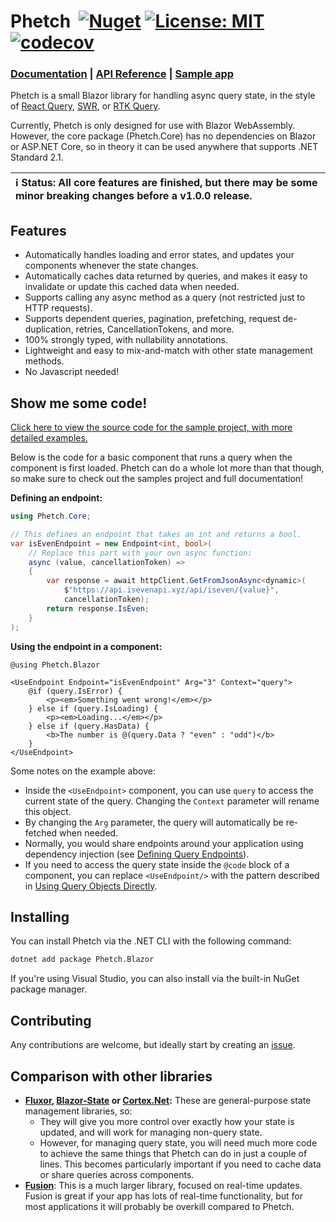 # Phetch&nbsp; [![Nuget](https://img.shields.io/nuget/v/Phetch.Blazor)](https://www.nuget.org/packages/Phetch.Blazor) [![License: MIT](https://img.shields.io/badge/License-MIT-yellow.svg)](https://opensource.org/licenses/MIT) [![codecov](https://codecov.io/github/Jcparkyn/phetch/graph/badge.svg?token=S3VNHVJPD4)](https://codecov.io/github/Jcparkyn/phetch)

### [Documentation](https://jcparkyn.github.io/phetch/docs/getting-started.html) | [API Reference](https://jcparkyn.github.io/phetch/api/Phetch.Blazor.html) | [Sample app](./samples/HackerNewsClient)

Phetch is a small Blazor library for handling async query state, in the style of [React Query](https://github.com/tannerlinsley/react-query), [SWR](https://github.com/vercel/swr), or [RTK Query](https://redux-toolkit.js.org/rtk-query/overview).

Currently, Phetch is only designed for use with Blazor WebAssembly. However, the core package (Phetch.Core) has no dependencies on Blazor or ASP.NET Core, so in theory it can be used anywhere that supports .NET Standard 2.1.

| :information_source: Status: All core features are finished, but there may be some minor breaking changes before a v1.0.0 release. |
|:-|

## Features
- Automatically handles loading and error states, and updates your components whenever the state changes.
- Automatically caches data returned by queries, and makes it easy to invalidate or update this cached data when needed.
- Supports calling any async method as a query (not restricted just to HTTP requests).
- Supports dependent queries, pagination, prefetching, request de-duplication, retries, CancellationTokens, and more.
- 100% strongly typed, with nullability annotations.
- Lightweight and easy to mix-and-match with other state management methods.
- No Javascript needed!

## Show me some code!

[Click here to view the source code for the sample project, with more detailed examples.](https://github.com/Jcparkyn/Phetch/tree/main/samples/PhetchBlazorDemo)

Below is the code for a basic component that runs a query when the component is first loaded.
Phetch can do a whole lot more than that though, so make sure to check out the samples project and full documentation!

**Defining an endpoint:**
```cs
using Phetch.Core;

// This defines an endpoint that takes an int and returns a bool.
var isEvenEndpoint = new Endpoint<int, bool>(
    // Replace this part with your own async function:
    async (value, cancellationToken) =>
    {
        var response = await httpClient.GetFromJsonAsync<dynamic>(
            $"https://api.isevenapi.xyz/api/iseven/{value}",
            cancellationToken);
        return response.IsEven;
    }
);
```

**Using the endpoint in a component:**
```cshtml
@using Phetch.Blazor

<UseEndpoint Endpoint="isEvenEndpoint" Arg="3" Context="query">
    @if (query.IsError) {
        <p><em>Something went wrong!</em></p>
    } else if (query.IsLoading) {
        <p><em>Loading...</em></p>
    } else if (query.HasData) {
        <b>The number is @(query.Data ? "even" : "odd")</b>
    }
</UseEndpoint>
```

Some notes on the example above:
- Inside the `<UseEndpoint>` component, you can use `query` to access the current state of the query. Changing the `Context` parameter will rename this object.
- By changing the `Arg` parameter, the query will automatically be re-fetched when needed.
- Normally, you would share endpoints around your application using dependency injection (see [Defining Query Endpoints](#defining-query-endpoints-recommended)).
- If you need to access the query state inside the `@code` block of a component, you can replace `<UseEndpoint/>` with the pattern described in [Using Query Objects Directly](#using-query-objects-directly).

## Installing

You can install Phetch via the .NET CLI with the following command:

```sh
dotnet add package Phetch.Blazor
```

If you're using Visual Studio, you can also install via the built-in NuGet package manager.

## Contributing

Any contributions are welcome, but ideally start by creating an [issue](https://github.com/Jcparkyn/phetch/issues).

## Comparison with other libraries

- **[Fluxor](https://github.com/mrpmorris/Fluxor), [Blazor-State](https://github.com/TimeWarpEngineering/blazor-state) or [Cortex.Net](https://github.com/jspuij/Cortex.Net):** These are general-purpose state management libraries, so:
  - They will give you more control over exactly how your state is updated, and will work for managing non-query state.
  - However, for managing query state, you will need much more code to achieve the same things that Phetch can do in just a couple of lines. This becomes particularly important if you need to cache data or share queries across components.
- **[Fusion](https://github.com/servicetitan/Stl.Fusion)**: This is a much larger library, focused on real-time updates. Fusion is great if your app has lots of real-time functionality, but for most applications it will probably be overkill compared to Phetch.
